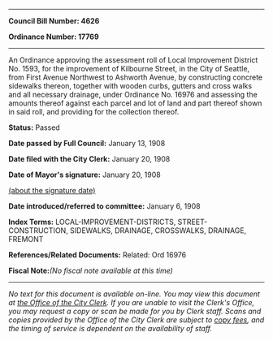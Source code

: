 

********

**Council Bill Number: 4626**
   
**Ordinance Number: 17769**
********

 An Ordinance approving the assessment roll of Local Improvement District No. 1593, for the improvement of Kilbourne Street, in the City of Seattle, from First Avenue Northwest to Ashworth Avenue, by constructing concrete sidewalks thereon, together with wooden curbs, gutters and cross walks and all necessary drainage, under Ordinance No. 16976 and assessing the amounts thereof against each parcel and lot of land and part thereof shown in said roll, and providing for the collection thereof.

**Status:** Passed
   
**Date passed by Full Council:** January 13, 1908
   
**Date filed with the City Clerk:** January 20, 1908
   
**Date of Mayor's signature:** January 20, 1908
   
[(about the signature date)](/~public/approvaldate.htm)
   
   
   
**Date introduced/referred to committee:** January 6, 1908
   
   
**Index Terms:** LOCAL-IMPROVEMENT-DISTRICTS, STREET-CONSTRUCTION, SIDEWALKS, DRAINAGE, CROSSWALKS, DRAINAGE, FREMONT

**References/Related Documents:** Related: Ord 16976

**Fiscal Note:**_(No fiscal note available at this time)_
********

_No text for this document is available on-line. You may view this document at [the Office of the City Clerk](http://www.seattle.gov/leg/clerk/contactUs.htm). If you are unable to visit the Clerk's Office, you may request a copy or scan be made for you by Clerk staff. Scans and copies provided by the Office of the City Clerk are subject to [copy fees](http://clerk.seattle.gov/~public/clerkfees.htm), and the timing of service is dependent on the availability of staff._

